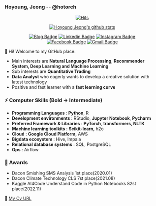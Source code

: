 ### Hoyoung, Jeong -- @hotorch

<div align=center>
	
[![Hits](https://hits.seeyoufarm.com/api/count/incr/badge.svg?url=https%3A%2F%2Fgithub.com%2Fhotorch%2F&count_bg=%2379C83D&title_bg=%23555555&icon=&icon_color=%23E7E7E7&title=hits&edge_flat=false)](https://hits.seeyoufarm.com)

 [![Hoyoung Jeong's github stats](https://github-readme-stats.vercel.app/api?username=hotorch)](https://github.com/anuraghazra/github-readme-stats)	
	
</div>

<div align=center>
	
[![Blog Badge](http://img.shields.io/badge/-Tech%20blog-black?style=flat-square&logo=github&link=https://hotorch.tistory.com/)](https://hotorch.tistory.com/)
[![Linkedin Badge](https://img.shields.io/badge/-LinkedIn-blue?style=flat-square&logo=Linkedin&logoColor=white&link=https://www.linkedin.com/in/hoyoung-jeong-0b2790175/)](https://www.linkedin.com/in/hoyoung-jeong-0b2790175/)
[![Instagram Badge](https://img.shields.io/badge/-Instagram-dd2a7b?style=flat-square&logo=instagram&logoColor=white&link=https://www.instagram.com/hotorch_i_madeit/)](https://www.instagram.com/hotorch_i_madeit/) 	
[![Facebook Badge](https://img.shields.io/badge/facebook-1877f2?style=flat-square&logo=facebook&logoColor=white&link=https://www.facebook.com/hotorch)](https://www.facebook.com/hotorch)
[![Gmail Badge](https://img.shields.io/badge/Gmail-d14836?style=flat-square&logo=Gmail&logoColor=white&link=mailto:ghdud1515@gmail.com)](mailto:ghdud1515@gmail.com)

</div>


👋 Hi! Welcome to my GitHub place.
- Main interests are **Natural Language Processing**, **Recommender System, Deep Learning and Machine Learning**
- Sub interests are **Quantitative Trading**
- **Data Analyst** who eagerly wants to develop a creative solution with latest technology
- Positive and fast learner with a **fast learning curve**

### ⚡ Computer Skills (**Bold** → **Intermediate**)
- **Programming Languages** : **Python**, R
- **Development environments** : RStudio, **Jupyter Notebook**, **Pycharm**
- **Preferred Framework & Libraries** : **PyTorch**, **transformers, NLTK**
- **Machine learning toolkits** : **Scikit-learn,** h2o
- **Cloud** : **Google Cloud Platform,** AWS
- **Bigdata ecosystem** : Hive, Impala
- **Relational database systems** : SQL, PostgreSQL
- **Ops** : Airflow


### 🎨 Awards
- Dacon Smishing SMS Analysis 1st place(2020.01)
- Dacon Climate Technology CLS 7st place(2021.08)
- Kaggle AI4Code Understand Code in Python Notebooks 82st place(2022.11)


👋 [My Cv URL](https://bit.ly/3jSqE0f)
